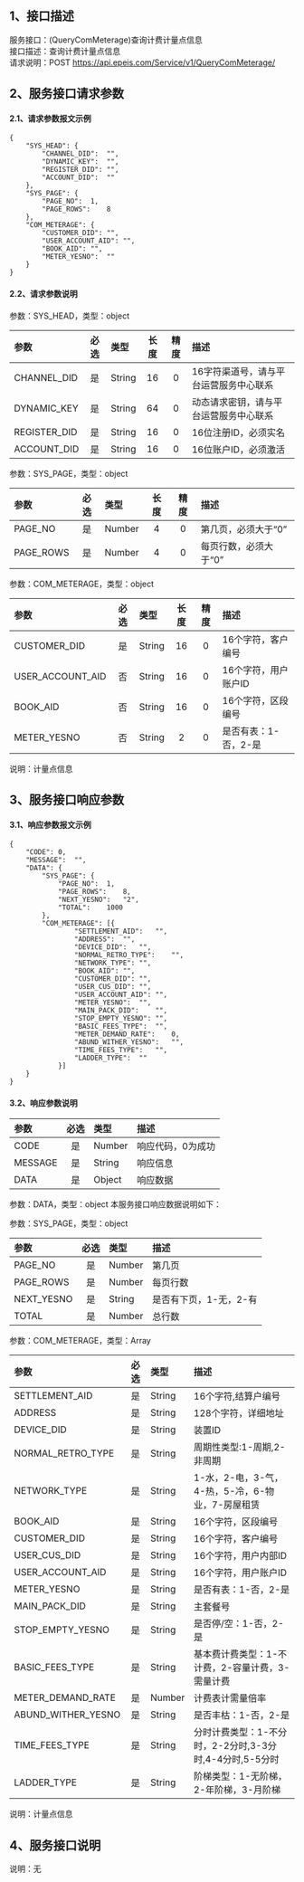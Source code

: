 ## 1、接口描述  
服务接口：(QueryComMeterage)查询计费计量点信息  
接口描述：查询计费计量点信息  
请求说明：POST https://api.epeis.com/Service/v1/QueryComMeterage/  
  
## 2、服务接口请求参数  
#### 2.1、请求参数报文示例  
~~~  
{
	"SYS_HEAD":	{
		"CHANNEL_DID":	"",
		"DYNAMIC_KEY":	"",
		"REGISTER_DID":	"",
		"ACCOUNT_DID":	""
	},
	"SYS_PAGE":	{
		"PAGE_NO":	1,
		"PAGE_ROWS":	8
	},
	"COM_METERAGE":	{
		"CUSTOMER_DID":	"",
		"USER_ACCOUNT_AID":	"",
		"BOOK_AID":	"",
		"METER_YESNO":	""
	}
}  
~~~  
#### 2.2、请求参数说明  
参数：SYS_HEAD，类型：object  
  
| 参数 | 必选 | 类型 | 长度 | 精度 | 描述 |  
| :----------------- | :----: | :-------- | :----: | :----: | :---------------- |  
| CHANNEL_DID | 是 | String | 16 | 0 | 16字符渠道号，请与平台运营服务中心联系 |  
| DYNAMIC_KEY | 是 | String | 64 | 0 | 动态请求密钥，请与平台运营服务中心联系 |  
| REGISTER_DID      |  是  | String   | 16 | 0 | 16位注册ID，必须实名 |  
| ACCOUNT_DID       |  是  | String   | 16 | 0 | 16位账户ID，必须激活 |  
  
参数：SYS_PAGE，类型：object  
  
| 参数 | 必选 | 类型 | 长度 | 精度 | 描述 |  
| :----------------- | :----: | :-------- | :----: | :----: | :---------------- |  
| PAGE_NO       |  是  | Number   | 4 | 0 | 第几页，必须大于“0” |  
| PAGE_ROWS     |  是  | Number   | 4 | 0 | 每页行数，必须大于“0” |  
  
参数：COM_METERAGE，类型：object  
  
| 参数              | 必选 | 类型     | 长度 | 精度 | 描述             |  
| :----------------- | :----: | :-------- | :----: | :----: | :---------------- |  
| CUSTOMER_DID |  是  | String   | 16 | 0 | 16个字符，客户编号 |  
| USER_ACCOUNT_AID |  否  | String   | 16 | 0 | 16个字符，用户账户ID |  
| BOOK_AID |  否  | String   | 16 | 0 | 16个字符，区段编号 |  
| METER_YESNO |  否  | String   | 2 | 0 | 是否有表：1-否，2-是 |  
  
说明：计量点信息  
  
## 3、服务接口响应参数  
#### 3.1、响应参数报文示例  
~~~  
{
	"CODE":	0,
	"MESSAGE":	"",
	"DATA":	{
		"SYS_PAGE":	{
			"PAGE_NO":	1,
			"PAGE_ROWS":	8,
			"NEXT_YESNO":	"2",
			"TOTAL":	1000
		},
		"COM_METERAGE":	[{
				"SETTLEMENT_AID":	"",
				"ADDRESS":	"",
				"DEVICE_DID":	"",
				"NORMAL_RETRO_TYPE":	"",
				"NETWORK_TYPE":	"",
				"BOOK_AID":	"",
				"CUSTOMER_DID":	"",
				"USER_CUS_DID":	"",
				"USER_ACCOUNT_AID":	"",
				"METER_YESNO":	"",
				"MAIN_PACK_DID":	"",
				"STOP_EMPTY_YESNO":	"",
				"BASIC_FEES_TYPE":	"",
				"METER_DEMAND_RATE":	0,
				"ABUND_WITHER_YESNO":	"",
				"TIME_FEES_TYPE":	"",
				"LADDER_TYPE":	""
			}]
	}
}  
~~~  
#### 3.2、响应参数说明  
  
| 参数              | 必选 | 类型     | 描述             |  
| :----------------- | :----: | :-------- | :---------------- |  
| CODE | 是 | Number | 响应代码，0为成功 |  
| MESSAGE | 是 | String | 响应信息 |  
| DATA | 是 | Object | 响应数据 |  
  
参数：DATA，类型：object 本服务接口响应数据说明如下：  
  
参数：SYS_PAGE，类型：object  
  
| 参数              | 必选 | 类型     | 描述             |  
| :----------------- | :----: | :-------- | :---------------- |  
| PAGE_NO       |  是  | Number   | 第几页 |  
| PAGE_ROWS     |  是  | Number   | 每页行数 |  
| NEXT_YESNO    |  是  | String   | 是否有下页，1-无，2-有 |  
| TOTAL         |  是  | Number   | 总行数 |  
  
参数：COM_METERAGE，类型：Array  
  

| 参数              | 必选 | 类型     | 描述             |  
| :----------------- | :----: | :-------- | :---------------- |  
| SETTLEMENT_AID |  是  | String   | 16个字符,结算户编号 |  
| ADDRESS |  是  | String   | 128个字符，详细地址 |  
| DEVICE_DID |  是  | String   | 装置ID |  
| NORMAL_RETRO_TYPE |  是  | String   | 周期性类型:1-周期,2-非周期 |  
| NETWORK_TYPE |  是  | String   | 1-水，2-电，3-气，4-热，5-冷，6-物业，7-房屋租赁 |  
| BOOK_AID |  是  | String   | 16个字符，区段编号 |  
| CUSTOMER_DID |  是  | String   | 16个字符，客户编号 |  
| USER_CUS_DID |  是  | String   | 16个字符，用户内部ID |  
| USER_ACCOUNT_AID |  是  | String   | 16个字符，用户账户ID |  
| METER_YESNO |  是  | String   | 是否有表：1-否，2-是 |  
| MAIN_PACK_DID |  是  | String   | 主套餐号 |  
| STOP_EMPTY_YESNO |  是  | String   | 是否停/空：1-否，2-是 |  
| BASIC_FEES_TYPE |  是  | String   | 基本费计费类型：1-不计费，2-容量计费，3-需量计费 |  
| METER_DEMAND_RATE |  是  | Number   | 计费表计需量倍率 |  
| ABUND_WITHER_YESNO |  是  | String   | 是否丰枯：1-否，2-是 |  
| TIME_FEES_TYPE |  是  | String   | 分时计费类型：1-不分时，2-2分时,3-3分时,4-4分时,5-5分时 |  
| LADDER_TYPE |  是  | String   | 阶梯类型：1-无阶梯，2-年阶梯，3-月阶梯 |  
  
说明：计量点信息  
## 4、服务接口说明  
说明：无  
